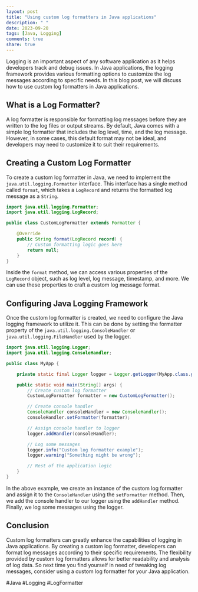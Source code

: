 ```yaml
---
layout: post
title: "Using custom log formatters in Java applications"
description: " "
date: 2023-09-20
tags: [Java, Logging]
comments: true
share: true
---
```


Logging is an important aspect of any software application as it helps developers track and debug issues. In Java applications, the logging framework provides various formatting options to customize the log messages according to specific needs. In this blog post, we will discuss how to use custom log formatters in Java applications.

## What is a Log Formatter?

A log formatter is responsible for formatting log messages before they are written to the log files or output streams. By default, Java comes with a simple log formatter that includes the log level, time, and the log message. However, in some cases, this default format may not be ideal, and developers may need to customize it to suit their requirements.

## Creating a Custom Log Formatter

To create a custom log formatter in Java, we need to implement the `java.util.logging.Formatter` interface. This interface has a single method called `format`, which takes a `LogRecord` and returns the formatted log message as a `String`.

```java
import java.util.logging.Formatter;
import java.util.logging.LogRecord;

public class CustomLogFormatter extends Formatter {

    @Override
    public String format(LogRecord record) {
        // Custom formatting logic goes here
        return null;
    }
}
```

Inside the `format` method, we can access various properties of the `LogRecord` object, such as log level, log message, timestamp, and more. We can use these properties to craft a custom log message format.

## Configuring Java Logging Framework

Once the custom log formatter is created, we need to configure the Java logging framework to utilize it. This can be done by setting the formatter property of the `java.util.logging.ConsoleHandler` or `java.util.logging.FileHandler` used by the logger.

```java
import java.util.logging.Logger;
import java.util.logging.ConsoleHandler;

public class MyApp {

    private static final Logger logger = Logger.getLogger(MyApp.class.getName());

    public static void main(String[] args) {
        // Create custom log formatter
        CustomLogFormatter formatter = new CustomLogFormatter();

        // Create console handler
        ConsoleHandler consoleHandler = new ConsoleHandler();
        consoleHandler.setFormatter(formatter);

        // Assign console handler to logger
        logger.addHandler(consoleHandler);

        // Log some messages
        logger.info("Custom log formatter example");
        logger.warning("Something might be wrong");

        // Rest of the application logic
    }
}
```

In the above example, we create an instance of the custom log formatter and assign it to the `ConsoleHandler` using the `setFormatter` method. Then, we add the console handler to our logger using the `addHandler` method. Finally, we log some messages using the logger.

## Conclusion

Custom log formatters can greatly enhance the capabilities of logging in Java applications. By creating a custom log formatter, developers can format log messages according to their specific requirements. The flexibility provided by custom log formatters allows for better readability and analysis of log data. So next time you find yourself in need of tweaking log messages, consider using a custom log formatter for your Java application.

#Java #Logging #LogFormatter
